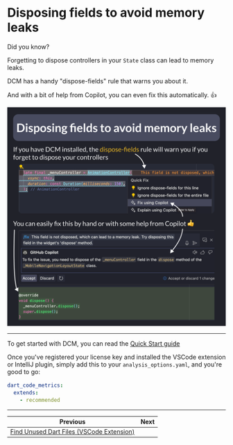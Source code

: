 # Disposing fields to avoid memory leaks

Did you know?

Forgetting to dispose controllers in your `State` class can lead to memory leaks.

DCM has a handy "dispose-fields" rule that warns you about it.

And with a bit of help from Copilot, you can even fix this automatically. 👍

![](168.png)

<!--
// If you have DCM installed, the dispose-fields rule will warn you if you forget to dispose your controllers
late final _menuController = AnimationController(
  vsync: this,
  duration: const Duration(milliseconds: 150),
);

// You can easily fix this by hand or with some help from Copilot
@override
void dispose() {
  _menuController.dispose();
  super.dispose();
}
-->

---

To get started with DCM, you can read the [Quick Start guide](https://dcm.dev/docs/quick-start/)

Once you've registered your license key and installed the VSCode extension or IntelliJ plugin, simply add this to your `analysis_options.yaml`, and you're good to go:

```yaml
dart_code_metrics:
  extends:
    - recommended
```

---

| Previous | Next |
| -------- | ---- |
| [Find Unused Dart Files (VSCode Extension)](../0167-find-unused-dart-files/index.md) |  |

<!-- TWITTER|https://x.com/biz84/status/1805971627437428950 -->
<!-- LINKEDIN|https://www.linkedin.com/posts/andreabizzotto_did-you-know-forgetting-to-dispose-an-animationcontroller-activity-7211737496328507393-Gmtu -->



